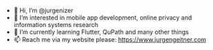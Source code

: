 - 👋 Hi, I’m @jurgenizer
- 👀 I’m interested in mobile app development, online privacy and information systems research
- 🌱 I’m currently learning Flutter, QuPath and many other things
- 📫 Reach me via my website please: https://www.jurgengeitner.com

<!---
jurgenizer/jurgenizer is a ✨ special ✨ repository because its `README.md` (this file) appears on your GitHub profile.
You can click the Preview link to take a look at your changes.
--->
